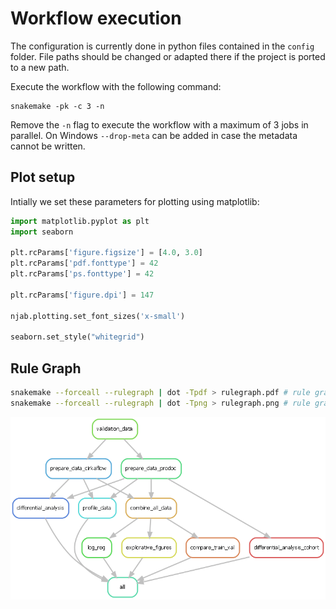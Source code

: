 # Workflow execution

The configuration is currently done in python files contained in the `config` folder.
File paths should be changed or adapted there if the project is ported to a new 
path.

Execute the workflow with the following command:

```
snakemake -pk -c 3 -n
```

Remove the `-n` flag to execute the workflow with a maximum of 3 jobs in parallel. On Windows `--drop-meta` can be added in case the metadata cannot be written.


## Plot setup

Intially we set these parameters for plotting using matplotlib:

```python
import matplotlib.pyplot as plt
import seaborn

plt.rcParams['figure.figsize'] = [4.0, 3.0]
plt.rcParams['pdf.fonttype'] = 42
plt.rcParams['ps.fonttype'] = 42

plt.rcParams['figure.dpi'] = 147

njab.plotting.set_font_sizes('x-small')

seaborn.set_style("whitegrid")
```

## Rule Graph

```bash
snakemake --forceall --rulegraph | dot -Tpdf > rulegraph.pdf # rule graph
snakemake --forceall --rulegraph | dot -Tpng > rulegraph.png # rule graph
```

![rule grapf](rulegraph.png)